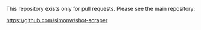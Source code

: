 This repository exists only for pull requests. Please see the main repository:

https://github.com/simonw/shot-scraper
